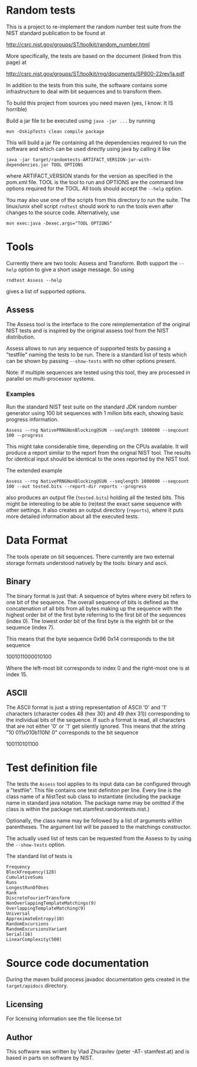 Random tests
============

This is a project to re-implement the random number test suite from 
the NIST standard publication to be found at

  http://csrc.nist.gov/groups/ST/toolkit/random_number.html

More specifically, the tests are based on the document (linked from this 
page) at

  http://csrc.nist.gov/groups/ST/toolkit/rng/documents/SP800-22rev1a.pdf

In addition to the tests from this suite, the software contains some infrastructure 
to deal with bit sequences and to transform them.

To build this project from sources you need maven (yes, I know: It IS horrible)

Build a jar file to be executed using `java -jar ...` by running

    mvn -DskipTests clean compile package

This will build a jar file containing all the dependencies required to run the 
software and which can be used directly using java by calling it like

    java -jar target/randomtests-ARTIFACT_VERSION-jar-with-dependencies.jar TOOL OPTIONS

where ARTIFACT_VERSION stands for the version as specified in the pom.xml file.
TOOL is the tool to run and OPTIONS are the command line options required
for the TOOL. All tools should accept the `--help` option.

You may also use one of the scripts from this directory to run the suite. The 
linux/unix shell script `rndtest` should work to run the tools even after changes 
to the source code. Alternatively, use 

    mvn exec:java -Dexec.args="TOOL OPTIONS"

Tools
=====

Currently there are two tools: Assess and Transform. Both support the `--help`
option to give a short usage message. So using

    rndtest Assess --help 

gives a list of supported options.

Assess
------

The Assess tool is the interface to the core reimplementation of the original NIST 
tests and is inspired by the original assess tool from the NIST distribution.

Assess allows to run any sequence of supported tests by passing a "testfile" naming the
tests to be run. There is a standard list of tests which can be shown by passing
`--show-tests` with no other options present.

Note: if multiple sequences are tested using this tool, they are processed in parallel on 
multi-processor systems.

### Examples

Run the standard NIST test suite on the standard JDK random number generator using 100 
bit sequences with 1 millon bits each, showing basic progress information.

    Assess --rng NativePRNGNonBlocking@SUN --seqlength 1000000 --seqcount 100 --progress

This might take considerable time, depending on the CPUs available. It will produce 
a report similar to the report from the orignal NIST tool. The results for identical
input should be identical to the ones reported by the NIST tool.

The extended example

    Assess --rng NativePRNGNonBlocking@SUN --seqlength 1000000 --seqcount 100 --out tested.bits --report-dir reports --progress

also produces an output file (`tested.bits`) holding all the tested 
bits. This might be interesting to be able to (re)test the exact same sequence with 
other settings. It also creates an output directory (`reports`), where it puts more detailed information 
about all the executed tests.


Data Format
===========

The tools operate on bit sequences. There currently are two external storage formats 
understood natively by the tools: binary and ascii.

Binary
------

The binary format is just that: A sequence of bytes where every bit refers to one 
bit of the sequence. The overall sequence of bits is defined as the concatenation 
of all bits from all bytes making up the sequence with the highest order bit of 
the first byte referring to the first bit of the sequences (index 0). The lowest 
order bit of the first byte is the eighth bit or the sequence (index 7). 

This means that the byte sequence 0x96 0x14 corresponds to the bit sequence

1001011000010100

Where the left-most bit corresponds to index 0 and the right-most one is at index 15.

ASCII
-----

The ASCII format is just a string representation of ASCII '0' and '1' characters 
(character codes 48 (hex 30) and 49 (hex 31)) corresponding to the individual bits 
of the sequence. If such a format is read, all characters that are not either '0'
or '1' get silently ignored. This means that the string "10 011x010b110N! 0" 
corresponds to the bit sequence

100110101100

Test definition file
====================

The tests the `Assess` tool applies to its input data can be configured through 
a  "testfile". This file contains one test definiton per line. Every line is 
the  class name of a NistTest sub class to instantiate (including the 
package name in standard java notation. The package name may be omitted if the 
class is within the package net.stamfest.randomtests.nist.)

Optionally, the class name may be followed by a list of arguments within
parentheses. The argument list will be passed to the matchings constructor.

The actually used list of tests can be requested from the Assess to by using the 
`--show-tests` option.

The standard list of tests is 

```
Frequency
BlockFrequency(128)
CumulativeSums
Runs
LongestRunOfOnes
Rank
DiscreteFourierTransform
NonOverlappingTemplateMatchings(9)
OverlappingTemplateMatching(9)
Universal
ApproximateEntropy(10)
RandomExcursions
RandomExcursionsVariant
Serial(16)
LinearComplexity(500)
```

Source code documentation
=========================

During the maven build process javadoc documentation gets created in the `target/apidocs` 
directory.

Licensing
---------

For licensing information see the file license.txt

Author
------

This software was written by Vlad Zhuravlev (peter -AT- stamfest.at) and is
based in parts on software by NIST.
